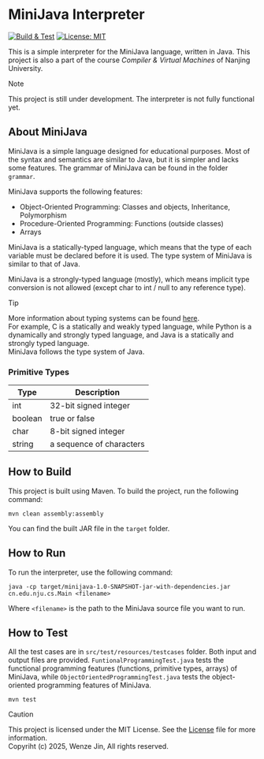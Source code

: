 # MiniJava Interpreter

[![Build & Test](https://github.com/WenzeJin/minijava-interpreter/actions/workflows/maven.yml/badge.svg)](https://github.com/WenzeJin/minijava-interpreter/actions/workflows/maven.yml) [![License: MIT](https://img.shields.io/badge/License-MIT-yellow.svg)](https://opensource.org/licenses/MIT)

This is a simple interpreter for the MiniJava language, written in Java. This project is also a part of the course _Compiler & Virtual Machines_ of Nanjing University.

> [!Note]
> This project is still under development. The interpreter is not fully functional yet.

## About MiniJava

MiniJava is a simple language designed for educational purposes. Most of the syntax and semantics are similar to Java, but it is simpler and lacks some features. The grammar of MiniJava can be found in the folder `grammar`.

MiniJava supports the following features:

- Object-Oriented Programming: Classes and objects, Inheritance, Polymorphism
- Procedure-Oriented Programming: Functions (outside classes)
- Arrays

MiniJava is a statically-typed language, which means that the type of each variable must be declared before it is used. The type system of MiniJava is similar to that of Java.

MiniJava is a strongly-typed language (mostly), which means implicit type conversion is not allowed (except char to int / null to any reference type).

> [!Tip]
> More information about typing systems can be found [here](https://en.wikipedia.org/wiki/Type_system).  
> For example, C is a statically and weakly typed language, while Python is a dynamically and strongly typed language, and Java is a statically and strongly typed language.  
> MiniJava follows the type system of Java.

### Primitive Types

| Type    | Description |
| ------- | ----------- |
| int     | 32-bit signed integer |
| boolean | true or false |
| char    | 8-bit signed integer |
| string  | a sequence of characters |

## How to Build

This project is built using Maven. To build the project, run the following command:

```shell
mvn clean assembly:assembly
```

You can find the built JAR file in the `target` folder.

## How to Run

To run the interpreter, use the following command:

```shell
java -cp target/minijava-1.0-SNAPSHOT-jar-with-dependencies.jar cn.edu.nju.cs.Main <filename>
```

Where `<filename>` is the path to the MiniJava source file you want to run.

## How to Test

All the test cases are in `src/test/resources/testcases` folder. Both input and output files are provided. `FuntionalProgrammingTest.java` tests the functional programming features (functions, primitive types, arrays) of MiniJava, while `ObjectOrientedProgrammingTest.java` tests the object-oriented programming features of MiniJava.

```shell
mvn test
```

> [!Caution]
> This project is licensed under the MIT License. See the [License](LICENSE) file for more information.  
> Copyriht (c) 2025, Wenze Jin, All rights reserved.
